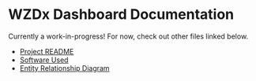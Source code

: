 # WZDx Dashboard Documentation
Currently a work-in-progress! For now, check out other files linked below.

- [Project README](../README.md)
- [Software Used](./tech_stack.md)
- [Entity Relationship Diagram](./erd.md)
